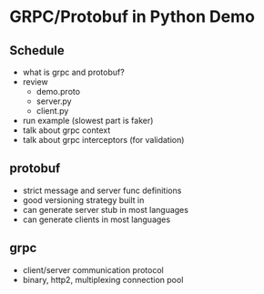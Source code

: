 # GRPC/Protobuf in Python Demo

## Schedule
- what is grpc and protobuf?
- review
  - demo.proto
  - server.py
  - client.py
- run example (slowest part is faker)
- talk about grpc context
- talk about grpc interceptors (for validation)

## protobuf
- strict message and server func definitions
- good versioning strategy built in
- can generate server stub in most languages
- can generate clients in most languages

## grpc
- client/server communication protocol
- binary, http2, multiplexing connection pool
